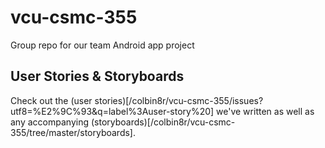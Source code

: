 # vcu-csmc-355
Group repo for our team Android app project

## User Stories & Storyboards
Check out the (user stories)[/colbin8r/vcu-csmc-355/issues?utf8=%E2%9C%93&q=label%3Auser-story%20] we've written as well as any accompanying (storyboards)[/colbin8r/vcu-csmc-355/tree/master/storyboards].